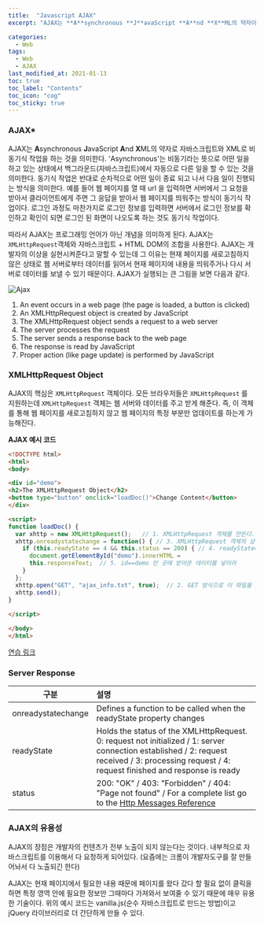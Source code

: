 ```yaml
---
title:  "Javascript AJAX"
excerpt: "AJAX는 **A**synchronous **J**avaScript **A**nd **X**ML의 약자이다."

categories:
  - Web
tags:
  - Web
  - AJAX
last_modified_at: 2021-01-13 
toc: true
toc_label: "Contents"
toc_icon: "cog"
toc_sticky: true
---
```




### AJAX*

AJAX는 **A**synchronous **J**avaScript **A**nd **X**ML의 약자로 자바스크립트와 XML로 비동기식 작업을 하는 것을 의미한다. 'Asynchronous'는 비동기라는 뜻으로 어떤 일을 하고 있는 상태에서 백그라운드(자바스크립트)에서 자동으로 다른 일을 할 수 있는 것을 의미한다. 동기식 작업은 반대로 순차적으로 어떤 일이 종료 되고 나서 다음 일이 진행되는 방식을 의미한다. 예를 들어 웹 페이지를 열 때 url 을 입력하면 서버에서 그 요청을 받아서 클라이언트에게 주면 그 응답을 받아서 웹 페이지를 띄워주는 방식이 동기식 작업이다. 로그인 과정도 마찬가지로 로그인 정보를 입력하면 서버에서 로그인 정보를 확인하고 확인이 되면 로그인 된 화면이 나오도록 하는 것도 동기식 작업이다. 

따라서 AJAX는 프로그래밍 언어가 아닌 개념을 의미하게 된다.  AJAX는 `XMLHttpRequest`객체와 자바스크립트 + HTML DOM의 조합을 사용한다. AJAX는 개발자의 이상을 실현시켜준다고 말할 수 있는데 그 이유는 현재 페이지를 새로고침하지 않은 상태로 웹 서버로부터 데이터를 읽어서 현재 페이지에 내용을 띄워주거나 다시 서버로 데이터를 보낼 수 있기 때문이다. AJAX가 실행되는 큰 그림을 보면 다음과 같다. 

![Ajax](https://www.w3schools.com/js/pic_ajax.gif)

1. An event occurs in a web page (the page is loaded, a button is clicked)
2. An XMLHttpRequest object is created by JavaScript
3. The XMLHttpRequest object sends a request to a web server
4. The server processes the request
5. The server sends a response back to the web page
6. The response is read by JavaScript
7. Proper action (like page update) is performed by JavaScript



### XMLHttpRequest Object

AJAX의 핵심은  `XMLHttpRequest` 객체이다. 모든 브라우저들은 `XMLHttpRequest` 를 지원하는데 `XMLHttpRequest` 객체는 웹 서버와 데이터를 주고 받게 해준다. 즉, 이 객체를 통해 웹 페이지를 새로고침하지 않고 웹 페이지의 특정 부분만 업데이트를 하는게 가능해진다. 

**AJAX 예시 코드**

~~~html
<!DOCTYPE html>
<html>
<body>

<div id="demo">
<h2>The XMLHttpRequest Object</h2>
<button type="button" onclick="loadDoc()">Change Content</button>
</div>

<script>
function loadDoc() {
  var xhttp = new XMLHttpRequest();   // 1. XMLHttpRequest 객체를 만든다. 
  xhttp.onreadystatechange = function() { // 3. XMLHttpRequest 객체의 상태가 변경되었을 때 (GET방식으로 가져왔을 때 / 이벤트)
    if (this.readyState == 4 && this.status == 200) { // 4. readyState==4(request finished and response is ready) / status==200(OK / 그 파일 있다) 이 두가지가 확인 되면
      document.getElementById("demo").innerHTML =
      this.responseText;  // 5. id==demo 인 곳에 받아온 데이터를 넣어라
    }
  };
  xhttp.open("GET", "ajax_info.txt", true);  // 2. GET 방식으로 이 파일을 호출해라 (XMLHttpRequest 객체를 이용하여) / 구현해보려면 일단 서버쪽에 파일 하나 만들어놓고 GET(혹은 POST) 방식으로 가져오면 된다. 
  xhttp.send();
}
  
</script>

</body>
</html>
~~~

[연습 링크](https://www.w3schools.com/js/tryit.asp?filename=tryjs_ajax_first)



### Server Response

| 구분               | 설명                                                         |
| ------------------ | :----------------------------------------------------------- |
| onreadystatechange | Defines a function to be called when the readyState property changes |
| readyState         | Holds the status of the XMLHttpRequest. 0: request not initialized / 1: server connection established / 2: request received / 3: processing request / 4: request finished and response is ready |
| status             | 200: "OK"  / 403: "Forbidden" / 404: "Page not found" / For a complete list go to the [Http Messages Reference](https://www.w3schools.com/tags/ref_httpmessages.asp) |



### AJAX의 유용성

AJAX의 장점은 개발자의 컨텐츠가 전부 노출이 되지 않는다는 것이다. 내부적으로 자바스크립트를 이용해서 다 요청하게 되어있다. (요즘에는 크롬이 개발자도구를 잘 만들어놔서 다 노출되긴 한다)

AJAX는 현재 페이지에서 필요한 내용 때문에 페이지를 왔다 갔다 할 필요 없이 클릭을 하면 특정 영역 안에 필요한 정보만 그때마다 가져와서 보여줄 수 있기 때문에 매우 유용한 기술이다. 위의 예시 코드는 vanilla.js(순수 자바스크립트로 만드는 방법)이고 jQuery 라이브러리로 더 간단하게 만들 수 있다. <!-- (카카오 채용에선 자바스크립트로 아작스 구현할 줄 알아야 한다고 되어 있음) -->